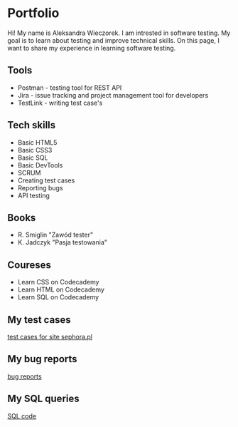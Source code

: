 # Portfolio

Hi! My name is Aleksandra Wieczorek.
I am intrested in software testing.
My goal is to learn about testing and improve technical skills.
On this page, I want to share my experience in learning software testing.

## Tools

- Postman - testing tool for REST API
- Jira - issue tracking and project management tool for developers
- TestLink - writing test case's

## Tech skills

- Basic HTML5
- Basic CSS3
- Basic SQL
- Basic DevTools
- SCRUM
- Creating test cases
- Reporting bugs
- API testing

## Books

- R. Smiglin "Zawód tester"
- K. Jadczyk "Pasja testowania"

## Coureses

- Learn CSS on Codecademy
- Learn HTML on Codecademy
- Learn SQL on Codecademy

## My test cases

[test cases for site sephora.pl](Przypadki%20testowe%20dla%20strony%20sephora.pl%20-%20Arkusz1.pdf)

## My bug reports

[bug reports](Zgłoszenia%20błędów%20-%20Arkusz1.pdf)

## My SQL queries
[SQL code](kod.sql)
